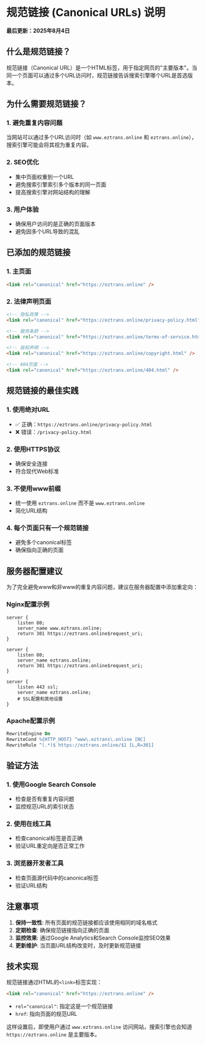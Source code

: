 # 规范链接 (Canonical URLs) 说明

**最后更新：2025年8月4日**

## 什么是规范链接？

规范链接（Canonical URL）是一个HTML标签，用于指定网页的"主要版本"。当同一个页面可以通过多个URL访问时，规范链接告诉搜索引擎哪个URL是首选版本。

## 为什么需要规范链接？

### 1. 避免重复内容问题
当网站可以通过多个URL访问时（如 `www.eztrans.online` 和 `eztrans.online`），搜索引擎可能会将其视为重复内容。

### 2. SEO优化
- 集中页面权重到一个URL
- 避免搜索引擎索引多个版本的同一页面
- 提高搜索引擎对网站结构的理解

### 3. 用户体验
- 确保用户访问的是正确的页面版本
- 避免因多个URL导致的混乱

## 已添加的规范链接

### 1. 主页面
```html
<link rel="canonical" href="https://eztrans.online" />
```

### 2. 法律声明页面
```html
<!-- 隐私政策 -->
<link rel="canonical" href="https://eztrans.online/privacy-policy.html" />

<!-- 服务条款 -->
<link rel="canonical" href="https://eztrans.online/terms-of-service.html" />

<!-- 版权声明 -->
<link rel="canonical" href="https://eztrans.online/copyright.html" />

<!-- 404页面 -->
<link rel="canonical" href="https://eztrans.online/404.html" />
```

## 规范链接的最佳实践

### 1. 使用绝对URL
- ✅ 正确：`https://eztrans.online/privacy-policy.html`
- ❌ 错误：`/privacy-policy.html`

### 2. 使用HTTPS协议
- 确保安全连接
- 符合现代Web标准

### 3. 不使用www前缀
- 统一使用 `eztrans.online` 而不是 `www.eztrans.online`
- 简化URL结构

### 4. 每个页面只有一个规范链接
- 避免多个canonical标签
- 确保指向正确的页面

## 服务器配置建议

为了完全避免www和非www的重复内容问题，建议在服务器配置中添加重定向：

### Nginx配置示例
```nginx
server {
    listen 80;
    server_name www.eztrans.online;
    return 301 https://eztrans.online$request_uri;
}

server {
    listen 80;
    server_name eztrans.online;
    return 301 https://eztrans.online$request_uri;
}

server {
    listen 443 ssl;
    server_name eztrans.online;
    # SSL配置和其他设置
}
```

### Apache配置示例
```apache
RewriteEngine On
RewriteCond %{HTTP_HOST} ^www\.eztrans\.online [NC]
RewriteRule ^(.*)$ https://eztrans.online/$1 [L,R=301]
```

## 验证方法

### 1. 使用Google Search Console
- 检查是否有重复内容问题
- 监控规范URL的索引状态

### 2. 使用在线工具
- 检查canonical标签是否正确
- 验证URL重定向是否正常工作

### 3. 浏览器开发者工具
- 检查页面源代码中的canonical标签
- 验证URL结构

## 注意事项

1. **保持一致性**: 所有页面的规范链接都应该使用相同的域名格式
2. **定期检查**: 确保规范链接指向正确的页面
3. **监控效果**: 通过Google Analytics和Search Console监控SEO效果
4. **更新维护**: 当页面URL结构改变时，及时更新规范链接

## 技术实现

规范链接通过HTML的`<link>`标签实现：

```html
<link rel="canonical" href="https://eztrans.online" />
```

- `rel="canonical"`: 指定这是一个规范链接
- `href`: 指向页面的规范URL

这样设置后，即使用户通过 `www.eztrans.online` 访问网站，搜索引擎也会知道 `https://eztrans.online` 是主要版本。 
